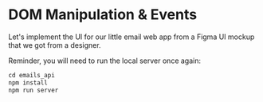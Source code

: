 # DOM Manipulation & Events

Let's implement the UI for our little email web app from a Figma UI mockup that we got from a designer.

Reminder, you will need to run the local server once again:

```js
cd emails_api
npm install
npm run server
```